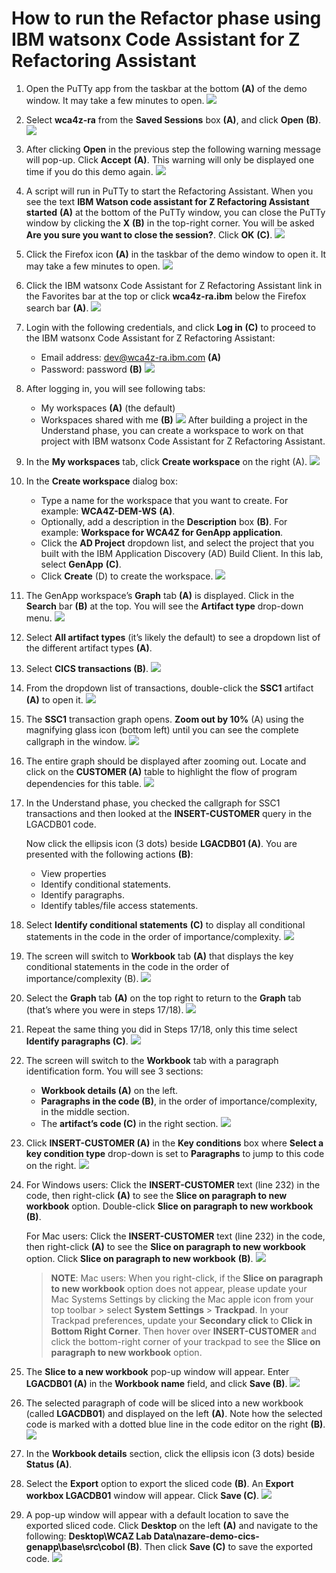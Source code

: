 # How to run the Refactor phase using IBM watsonx Code Assistant for Z Refactoring Assistant

1. Open the PuTTy app from the taskbar at the bottom **(A)** of the demo window. It may take a few minutes to open.
   ![](images/openPutty.png)
2. Select **wca4z-ra** from the **Saved Sessions** box **(A)**, and click **Open** **(B)**.
   ![](images/savedsessions.png)
3. After clicking **Open** in the previous step the following warning message will pop-up. Click **Accept** **(A)**. This warning will only be displayed one time if you do this demo again.
   ![](images/puttywarning.png)
4. A script will run in PuTTy to start the Refactoring Assistant. When you see the text **IBM Watson code assistant for Z Refactoring Assistant started** **(A)** at the bottom of the PuTTy window, you can close the PuTTy window by clicking the **X** **(B)** in the top-right corner. You will be asked **Are you sure you want to close the session?**. Click **OK** **(C)**.
   ![](images/closeputty.png)
5. Click the Firefox icon **(A)** in the taskbar of the demo window to open it. It may take a few minutes to open.
   ![](images/openfirefox.png)
6. Click the IBM watsonx Code Assistant for Z Refactoring Assistant link in the Favorites bar at the top or click **wca4z-ra.ibm** below the Firefox search bar **(A)**.
   ![](images/openfirefox2.png)
7. Login with the following credentials, and click **Log in** **(C)** to proceed to the IBM watsonx Code Assistant for Z Refactoring Assistant:
   - Email address: dev@wca4z-ra.ibm.com **(A)**
   - Password: password **(B)**
  ![](images/wcaralogin.png)
8. After logging in, you will see following tabs:
    - My workspaces **(A)** (the default)
    - Workspaces shared with me **(B)**
  ![](images/myworkspaces.png)
  After building a project in the Understand phase, you can create a workspace to work on that project with IBM watsonx Code Assistant for Z Refactoring Assistant.
9. In the **My workspaces** tab, click **Create workspace** on the right (A).
    ![](images/createworkspace.png)
10. In the **Create workspace** dialog box:
    - Type a name for the workspace that you want to create. For example: **WCA4Z-DEM-WS** **(A)**.
    - Optionally, add a description in the **Description** box **(B)**. For example: **Workspace for WCA4Z for GenApp application**.
    - Click the **AD Project** dropdown list, and select the project that you built with the IBM Application Discovery (AD) Build Client. In this lab, select **GenApp** **(C)**. 
    - Click **Create** (D) to create the workspace.
    ![](images/createworkspace2.png)
11. The GenApp workspace’s **Graph** tab **(A)** is displayed. Click in the **Search** bar **(B)** at the top. You will see the **Artifact type** drop-down menu.
    ![](images/artifacttype.png)
12. Select **All artifact types** (it’s likely the default) to see a dropdown list of the different artifact types **(A)**.
13. Select **CICS transactions (B)**.
    ![](images/selectcics.png)
14. From the dropdown list of transactions, double-click the **SSC1** artifact **(A)** to open it.
    ![](images/openssc1.png)
15. The **SSC1** transaction graph opens. **Zoom out by 10%** (A) using the magnifying glass icon (bottom left) until you can see the complete callgraph in the window.
    ![](images/zoomoutssc1.png)
16. The entire graph should be displayed after zooming out. Locate and click on the **CUSTOMER (A)** table to highlight the flow of program dependencies for this table.
    ![](images/customertable.png)
17. In the Understand phase, you checked the callgraph for SSC1 transactions and then looked at the **INSERT-CUSTOMER** query in the LGACDB01 code.
    
    Now click the ellipsis icon (3 dots) beside **LGACDB01 (A)**. You are presented with the following actions **(B)**:
    - View properties
    - Identify conditional statements.
    - Identify paragraphs. 
    - Identify tables/file access statements. 

18. Select **Identify conditional statements** **(C)** to display all conditional statements in the code in the order of importance/complexity.
    ![](images/identifycondstatements.png)
19. The screen will switch to **Workbook** tab **(A)** that displays the key conditional statements in the code in the order of importance/complexity (B).
    ![](images/workbooktab.png)
20. Select the **Graph** tab **(A)** on the top right to return to the **Graph** tab (that’s where you were in steps 17/18).
    ![](images/graphtab.png)
21. Repeat the same thing you did in Steps 17/18, only this time select **Identify paragraphs (C)**.
    ![](images/identityparagraphs.png)
22. The screen will switch to the **Workbook** tab with a paragraph identification form.
    You will see 3 sections:
    - **Workbook details (A)** on the left.
    - **Paragraphs in the code (B)**, in the order of importance/complexity, in the middle section.
    - The **artifact’s code (C)** in the right section.
  ![](images/workbooktab2.png)

23. Click **INSERT-CUSTOMER (A)** in the **Key conditions** box where **Select a key condition type** drop-down is set to **Paragraphs** to jump to this code on the right.
    ![](images/insert-customer.png)
    
24. For Windows users: Click the **INSERT-CUSTOMER** text (line 232) in the code, then right-click **(A)** to see the **Slice on paragraph to new workbook** option. Double-click **Slice on paragraph to new workbook** **(B)**.
    
    For Mac users: Click the **INSERT-CUSTOMER** text (line 232) in the code, then right-click **(A)** to see the **Slice on paragraph to new workbook** option. Click **Slice on paragraph to new workbook** **(B)**.
    ![](images/sliceon.png)
    
    > **NOTE**: Mac users: When you right-click, if the **Slice on paragraph to new workbook** option does not appear, please update your Mac Systems Settings by clicking the Mac apple icon from your top toolbar > select **System Settings** > **Trackpad**. In your Trackpad preferences, update your **Secondary click** to **Click in Bottom Right Corner**. Then hover over **INSERT-CUSTOMER** and click the bottom-right corner of your trackpad to see the **Slice on paragraph to new workbook** option.

25. The **Slice to a new workbook** pop-up window will appear. Enter **LGACDB01 (A)** in the **Workbook name** field, and click **Save (B)**.
    ![](images/sliceto2.png)
    
26. The selected paragraph of code will be sliced into a new workbook (called **LGACDB01**) and displayed on the left **(A)**. Note how the selected code is marked with a dotted blue line in the code editor on the right **(B)**.
    ![](images/sliceto3.png)

27. In the **Workbook details** section, click the ellipsis icon (3 dots) beside **Status (A)**.

28. Select the **Export** option to export the sliced code **(B)**. An **Export workbox LGACDB01** window will appear. Click **Save (C)**.
    ![](images/savesliceon.png)
    
29. A pop-up window will appear with a default location to save the exported sliced code. Click **Desktop** on the left **(A)** and navigate to the following: **Desktop\WCAZ Lab Data\nazare-demo-cics-genapp\base\src\cobol (B)**. Then click **Save (C)** to save the exported code.
    ![](images/savesliceon2.png)
